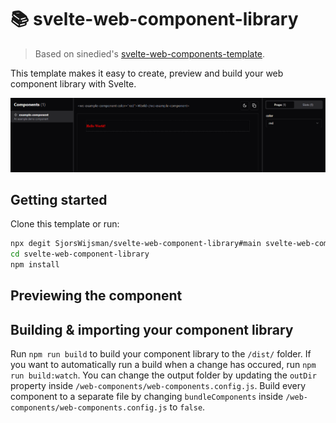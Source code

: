 # 📚 svelte-web-component-library

> Based on sinedied's [svelte-web-components-template](https://github.com/sinedied/svelte-web-components-template).

This template makes it easy to create, preview and build your web component library with Svelte.

![Banner preview](https://github.com/SjorsWijsman/svelte-web-component-library/blob/main/docs/swct-banner.PNG?raw=true)

## Getting started

Clone this template or run:

```bash
npx degit SjorsWijsman/svelte-web-component-library#main svelte-web-component-library
cd svelte-web-component-library
npm install
```

## Previewing the component

## Building & importing your component library

Run `npm run build` to build your component library to the `/dist/` folder.
If you want to automatically run a build when a change has occured, run `npm run build:watch`.
You can change the output folder by updating the `outDir` property inside `/web-components/web-components.config.js`.
Build every component to a separate file by changing `bundleComponents` inside `/web-components/web-components.config.js` to `false`.

